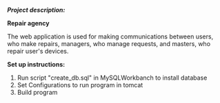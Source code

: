 ***Project description:***

**Repair agency**

The web application is used for making communications between users, who make repairs, managers, who manage requests, and masters, who repair user's devices.

**Set up instructions:**

1. Run script "create_db.sql" in MySQLWorkbanch to install database
2. Set Configurations to run program in tomcat
3. Build program
